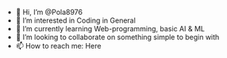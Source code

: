 - 👋 Hi, I’m @Pola8976
- 👀 I’m interested in Coding in General
- 🌱 I’m currently learning Web-programming, basic AI & ML
- 💞️ I’m looking to collaborate on something simple to begin with
- 📫 How to reach me: Here

<!---
Pola8976/Pola8976 is a ✨ special ✨ repository because its `README.md` (this file) appears on your GitHub profile.
You can click the Preview link to take a look at your changes.
--->

